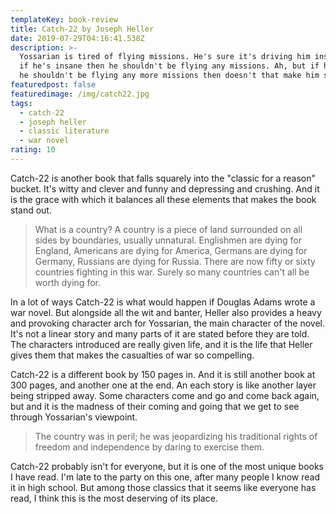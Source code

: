 ```yaml
---
templateKey: book-review
title: Catch-22 by Joseph Heller
date: 2019-07-29T04:16:41.538Z
description: >-
  Yossarian is tired of flying missions. He's sure it's driving him insane, and
  if he's insane then he shouldn't be flying any missions. Ah, but if he knows
  he shouldn't be flying any more missions then doesn't that make him sane?
featuredpost: false
featuredimage: /img/catch22.jpg
tags:
  - catch-22
  - joseph heller
  - classic literature
  - war novel
rating: 10
---
```

Catch-22 is another book that falls squarely into the "classic for a reason" bucket. It's witty and clever and funny and depressing and crushing. And it is the grace with which it balances all these elements that makes the book stand out.

> What is a country? A country is a piece of land surrounded on all sides by boundaries, usually unnatural. Englishmen are dying for England, Americans are dying for America, Germans are dying for Germany, Russians are dying for Russia. There are now fifty or sixty countries fighting in this war. Surely so many countries can't all be worth dying for.

In a lot of ways Catch-22 is what would happen if Douglas Adams wrote a war novel. But alongside all the wit and banter, Heller also provides a heavy and provoking character arch for Yossarian, the main character of the novel. It's not a linear story and many parts of it are stated before they are told. The characters introduced are really given life, and it is the life that Heller gives them that makes the casualties of war so compelling.

Catch-22 is a different book by 150 pages in. And it is still another book at 300 pages, and another one at the end. An each story is like another layer being stripped away. Some characters come and go and come back again, but and it is the madness of their coming and going that we get to see through Yossarian's viewpoint.

> The country was in peril; he was jeopardizing his traditional rights of freedom and independence by daring to exercise them.

Catch-22 probably isn't for everyone, but it is one of the most unique books I have read. I'm late to the party on this one, after many people I know read it in high school. But among those classics that it seems like everyone has read, I think this is the most deserving of its place.
